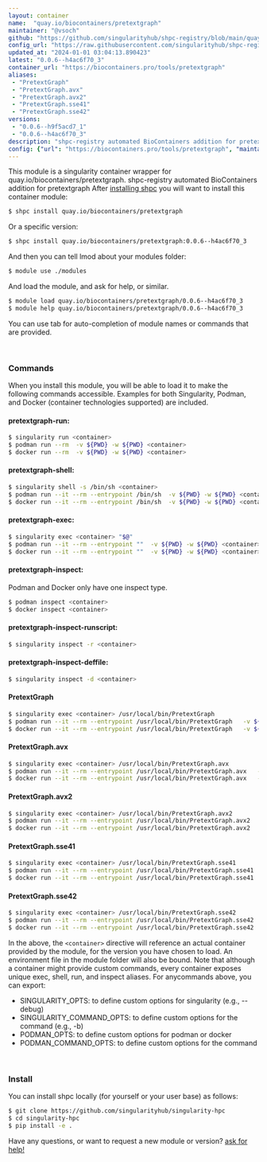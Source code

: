 ```yaml
---
layout: container
name:  "quay.io/biocontainers/pretextgraph"
maintainer: "@vsoch"
github: "https://github.com/singularityhub/shpc-registry/blob/main/quay.io/biocontainers/pretextgraph/container.yaml"
config_url: "https://raw.githubusercontent.com/singularityhub/shpc-registry/main/quay.io/biocontainers/pretextgraph/container.yaml"
updated_at: "2024-01-01 03:04:13.890423"
latest: "0.0.6--h4ac6f70_3"
container_url: "https://biocontainers.pro/tools/pretextgraph"
aliases:
 - "PretextGraph"
 - "PretextGraph.avx"
 - "PretextGraph.avx2"
 - "PretextGraph.sse41"
 - "PretextGraph.sse42"
versions:
 - "0.0.6--h9f5acd7_1"
 - "0.0.6--h4ac6f70_3"
description: "shpc-registry automated BioContainers addition for pretextgraph"
config: {"url": "https://biocontainers.pro/tools/pretextgraph", "maintainer": "@vsoch", "description": "shpc-registry automated BioContainers addition for pretextgraph", "latest": {"0.0.6--h4ac6f70_3": "sha256:7195c78d71b3c6fd74fea35338acdc3001cf90849fbca9d3f7256d99405d3d81"}, "tags": {"0.0.6--h9f5acd7_1": "sha256:fa545efff60514e4798807c3d262ddb41e59a748b101905a7661bb22542b3341", "0.0.6--h4ac6f70_3": "sha256:7195c78d71b3c6fd74fea35338acdc3001cf90849fbca9d3f7256d99405d3d81"}, "docker": "quay.io/biocontainers/pretextgraph", "aliases": {"PretextGraph": "/usr/local/bin/PretextGraph", "PretextGraph.avx": "/usr/local/bin/PretextGraph.avx", "PretextGraph.avx2": "/usr/local/bin/PretextGraph.avx2", "PretextGraph.sse41": "/usr/local/bin/PretextGraph.sse41", "PretextGraph.sse42": "/usr/local/bin/PretextGraph.sse42"}}
---
```


This module is a singularity container wrapper for quay.io/biocontainers/pretextgraph.
shpc-registry automated BioContainers addition for pretextgraph
After [installing shpc](#install) you will want to install this container module:


```bash
$ shpc install quay.io/biocontainers/pretextgraph
```

Or a specific version:

```bash
$ shpc install quay.io/biocontainers/pretextgraph:0.0.6--h4ac6f70_3
```

And then you can tell lmod about your modules folder:

```bash
$ module use ./modules
```

And load the module, and ask for help, or similar.

```bash
$ module load quay.io/biocontainers/pretextgraph/0.0.6--h4ac6f70_3
$ module help quay.io/biocontainers/pretextgraph/0.0.6--h4ac6f70_3
```

You can use tab for auto-completion of module names or commands that are provided.

<br>

### Commands

When you install this module, you will be able to load it to make the following commands accessible.
Examples for both Singularity, Podman, and Docker (container technologies supported) are included.

#### pretextgraph-run:

```bash
$ singularity run <container>
$ podman run --rm  -v ${PWD} -w ${PWD} <container>
$ docker run --rm  -v ${PWD} -w ${PWD} <container>
```

#### pretextgraph-shell:

```bash
$ singularity shell -s /bin/sh <container>
$ podman run --it --rm --entrypoint /bin/sh  -v ${PWD} -w ${PWD} <container>
$ docker run --it --rm --entrypoint /bin/sh  -v ${PWD} -w ${PWD} <container>
```

#### pretextgraph-exec:

```bash
$ singularity exec <container> "$@"
$ podman run --it --rm --entrypoint ""  -v ${PWD} -w ${PWD} <container> "$@"
$ docker run --it --rm --entrypoint ""  -v ${PWD} -w ${PWD} <container> "$@"
```

#### pretextgraph-inspect:

Podman and Docker only have one inspect type.

```bash
$ podman inspect <container>
$ docker inspect <container>
```

#### pretextgraph-inspect-runscript:

```bash
$ singularity inspect -r <container>
```

#### pretextgraph-inspect-deffile:

```bash
$ singularity inspect -d <container>
```


#### PretextGraph

```bash
$ singularity exec <container> /usr/local/bin/PretextGraph
$ podman run --it --rm --entrypoint /usr/local/bin/PretextGraph   -v ${PWD} -w ${PWD} <container> -c " $@"
$ docker run --it --rm --entrypoint /usr/local/bin/PretextGraph   -v ${PWD} -w ${PWD} <container> -c " $@"
```


#### PretextGraph.avx

```bash
$ singularity exec <container> /usr/local/bin/PretextGraph.avx
$ podman run --it --rm --entrypoint /usr/local/bin/PretextGraph.avx   -v ${PWD} -w ${PWD} <container> -c " $@"
$ docker run --it --rm --entrypoint /usr/local/bin/PretextGraph.avx   -v ${PWD} -w ${PWD} <container> -c " $@"
```


#### PretextGraph.avx2

```bash
$ singularity exec <container> /usr/local/bin/PretextGraph.avx2
$ podman run --it --rm --entrypoint /usr/local/bin/PretextGraph.avx2   -v ${PWD} -w ${PWD} <container> -c " $@"
$ docker run --it --rm --entrypoint /usr/local/bin/PretextGraph.avx2   -v ${PWD} -w ${PWD} <container> -c " $@"
```


#### PretextGraph.sse41

```bash
$ singularity exec <container> /usr/local/bin/PretextGraph.sse41
$ podman run --it --rm --entrypoint /usr/local/bin/PretextGraph.sse41   -v ${PWD} -w ${PWD} <container> -c " $@"
$ docker run --it --rm --entrypoint /usr/local/bin/PretextGraph.sse41   -v ${PWD} -w ${PWD} <container> -c " $@"
```


#### PretextGraph.sse42

```bash
$ singularity exec <container> /usr/local/bin/PretextGraph.sse42
$ podman run --it --rm --entrypoint /usr/local/bin/PretextGraph.sse42   -v ${PWD} -w ${PWD} <container> -c " $@"
$ docker run --it --rm --entrypoint /usr/local/bin/PretextGraph.sse42   -v ${PWD} -w ${PWD} <container> -c " $@"
```



In the above, the `<container>` directive will reference an actual container provided
by the module, for the version you have chosen to load. An environment file in the
module folder will also be bound. Note that although a container
might provide custom commands, every container exposes unique exec, shell, run, and
inspect aliases. For anycommands above, you can export:

 - SINGULARITY_OPTS: to define custom options for singularity (e.g., --debug)
 - SINGULARITY_COMMAND_OPTS: to define custom options for the command (e.g., -b)
 - PODMAN_OPTS: to define custom options for podman or docker
 - PODMAN_COMMAND_OPTS: to define custom options for the command

<br>

### Install

You can install shpc locally (for yourself or your user base) as follows:

```bash
$ git clone https://github.com/singularityhub/singularity-hpc
$ cd singularity-hpc
$ pip install -e .
```

Have any questions, or want to request a new module or version? [ask for help!](https://github.com/singularityhub/singularity-hpc/issues)